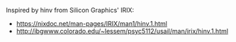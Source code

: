 Inspired by hinv from Silicon Graphics' IRIX:
- https://nixdoc.net/man-pages/IRIX/man1/hinv.1.html
- http://ibgwww.colorado.edu/~lessem/psyc5112/usail/man/irix/hinv.1.html

